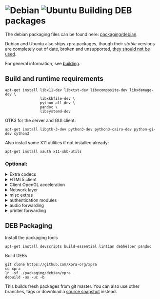 # ![Debian](https://xpra.org/icons/debian.png)   ![Ubuntu](https://xpra.org/icons/ubuntu.png) Building DEB packages

The debian packaging files can be found here: [packaging/debian](../../packaging/debian).

Debian and Ubuntu also ships xpra packages, though their _stable_ versions are completely out of date, broken and unsupported, [they should not be used](https://github.com/Xpra-org/xpra/wiki/Distribution-Packages).

For general information, see [building](./README.md).

## Build and runtime requirements
```shell
apt-get install libx11-dev libxtst-dev libxcomposite-dev libxdamage-dev \
                libxkbfile-dev \
                python-all-dev \
                pandoc \
                libsystemd-dev
```
GTK3 for the server and GUI client:
```shell
apt-get install libgtk-3-dev python3-dev python3-cairo-dev python-gi-dev cython3
```
Also install some X11 utilities if not installed already:
```shell
apt-get install xauth x11-xkb-utils
```

### Optional:
<details>
  <summary>Extra codecs</summary>

See [picture codecs](../Usage/Encodings.md)
Basic picture codecs
```shell
apt-get install libturbojpeg-dev libwebp-dev python3-pil
```
for video support (x264 and vpx)
```shell
apt-get install libx264-dev libvpx-dev yasm
```
for using [NVENC](../Usage/NVENC.md)
```shell
apt-get install libnvidia-encode1 python3-numpy
```
ffmpeg based video codecs
```shell
apt-get install libavformat-dev libavcodec-dev libswscale-dev
```
</details>

<details>
  <summary>HTML5 client</summary>

for more details, see [html5 client](https://github.com/Xpra-org/xpra-html5)
```shell
apt-get install uglifyjs brotli libjs-jquery libjs-jquery-ui gnome-backgrounds
```
</details>

<details>
  <summary>Client OpenGL acceleration</summary>

[OpenGL](../Usage/Client-OpenGL.md)
```shell
apt-get install python3-opengl
```
</details>

<details>
  <summary>Network layer</summary>

For more details, see [network](../Network/README.md).
```shell
apt-get install python3-rencode python3-lz4 python3-dbus python3-cryptography \
                python3-netifaces python3-yaml python3-lzo
```
[SSH](../Network/SSH.md):
```shell
apt-get install openssh-client sshpass python3-paramiko
```
</details>

<details>
  <summary>misc extras</summary>

python libraries:
```shell
apt-get install python3-setproctitle python3-xdg python3-pyinotify python3-opencv
```
X11:
```shell
apt-get install libpam-dev quilt xserver-xorg-dev xutils-dev xserver-xorg-video-dummy xvfb keyboard-configuration
```
</details>

<details>
  <summary>authentication modules</summary>

For more details, see [authentication](../Usage/Authentication.md).
```shell
apt-get install python3-kerberos python3-gssapi
```
</details>

<details>
  <summary>audio forwarding</summary>

See [audio](../Features/Audio.md) support and codecs
```shell
apt-get install gstreamer1.0-pulseaudio gstreamer1.0-alsa \
                gstreamer1.0-plugins-base gstreamer1.0-plugins-good \
                gstreamer1.0-plugins-ugly
```
</details>

<details>
  <summary>printer forwarding</summary>

See [printing](../Features/Printing.md)
```shell
apt-get install cups-filters cups-common cups-pdf python3-cups
```
</details>

## DEB Packaging
Install the packaging tools
```shell
apt-get install devscripts build-essential lintian debhelper pandoc
```

Build DEBs
```shell
git clone https://github.com/Xpra-org/xpra
cd xpra
ln -sf ./packaging/debian/xpra .
debuild -us -uc -b
```
This builds fresh packages from git master.
You can also use other branches, tags or download a [source snapshot](https://xpra.org/src/) instead.
